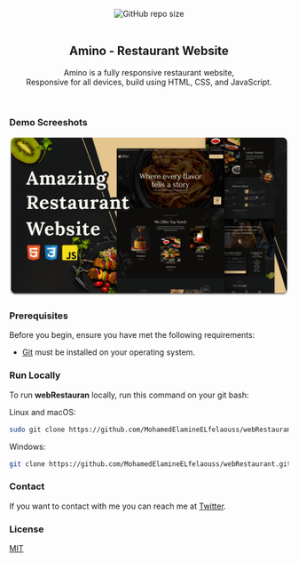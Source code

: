 <div align="center">
  
  ![GitHub repo size](https://img.shields.io/github/repo-size/MohamedElamineELfelaouss/webRestauran)
  <br />
  <br />

  <h2 align="center">Amino - Restaurant Website</h2>

  Amino is a fully responsive restaurant website, <br />Responsive for all devices, build using HTML, CSS, and JavaScript.

  <!-- <a href="https://codewithsadee.github.io/grilli/"><strong>➥ Live Demo</strong></a> -->

</div>

<br />

### Demo Screeshots

![webRestauran Desktop Demo](./readme-images/desktop.png "Desktop Demo")

### Prerequisites

Before you begin, ensure you have met the following requirements:

* [Git](https://git-scm.com/downloads "Download Git") must be installed on your operating system.

### Run Locally

To run **webRestauran** locally, run this command on your git bash:

Linux and macOS:

```bash
sudo git clone https://github.com/MohamedElamineELfelaouss/webRestaurant.git
```

Windows:

```bash
git clone https://github.com/MohamedElamineELfelaouss/webRestaurant.git
```

### Contact

If you want to contact with me you can reach me at [Twitter](https://twitter.com/elfelaoussamine).

### License

[MIT](https://choosealicense.com/licenses/mit/)
